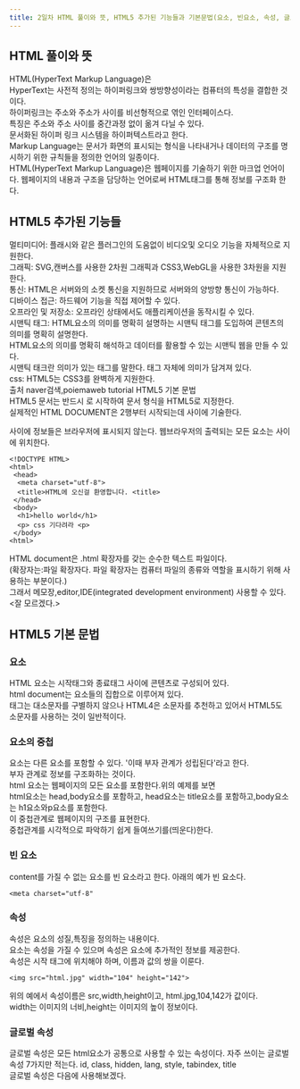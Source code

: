 ```yaml
--- 
title: 2일차 HTML 풀이와 뜻, HTML5 추가된 기능들과 기본문법(요소, 빈요소, 속성, 글로벌 속성) 
---
```


## HTML 풀이와 뜻   
HTML(HyperText Markup Language)은<br> 
HyperText는 사전적 정의는 하이퍼링크와 쌍방향성이라는 컴퓨터의 특성을 결합한 것이다.<br>
하이퍼링크는 주소와 주소가 사이를 비선형적으로 엮인 인터페이스다.<br>
특징은 주소와 주소 사이를 중간과정 없이 옮겨 다닐 수 있다.<br>
문서화된 하이퍼 링크 시스템을 하이퍼텍스트라고 한다.<br>
Markup Language는 문서가 화면의 표시되는 형식을 나타내거나 데이터의 구조를 명시하기 위한 규칙들을 정의한 언어의 일종이다.<br>
HTML(HyperText Markup Language)은 웹페이지를 기술하기 위한 마크업 언어이다. 웹페이지의 내용과 구조을 담당하는 언어로써 HTML태그를 통해 정보를 구조화 한다.<br>
 
## HTML5 추가된 기능들 
멀티미디어: 플래시와 같은 플러그인의 도움없이 비디오및 오디오 기능을 자체적으로 지원한다.<br>
그래픽: SVG,캔버스를 사용한 2차원 그래픽과 CSS3,WebGL을 사용한 3차원을 지원한다.<br>
통신: HTML은 서버와의 소켓 통신을 지원하므로 서버와의 양방향 통신이 가능하다.<br>
디바이스 접근: 하드웨어 기능을 직접 제어할 수 있다.<br>
오프라인 및 저장소: 오프라인 상태에서도 애플리케이션을 동작시킬 수 있다.<br>
시맨틱 태그: HTML요소의 의미를 명확히 설명하는 시맨틱 태그를 도입하여 콘텐츠의 의미를 명확히 설명한다.<br>
HTML요소의 의미를 명확히 해석하고 데이터를 활용할 수 있는 시맨틱 웹을 만들 수 있다.<br>
시맨틱 태크란 의미가 있는 태그를 말한다. 태그 자체에 의미가 담겨져 있다.<br>
css: HTML5는 CSS3를 완벽하게 지원한다.<br>
출처 naver검색,poiemaweb tutorial HTML5 기본 문법 <BR>
HTML5 문서는 반드시 <!DOCTYPE HTML>로 시작하여 문서 형식을 HTML5로 지정한다.<BR>
실제적인 HTML DOCUMENT은 2행부터 시작되는데 <HTML> </HTML> 사이에 기술한다.
<HEAD> </HEAD>사이에 정보들은 브라우저에 표시되지 않는다.
웹브라우저의 출력되는 모든 요소는 <BODY> </BODY>사이에 위치한다.
 
 ```
 <!DOCTYPE HTML>
 <html>
  <head> 
   <meta charset="utf-8">
   <title>HTML에 오신걸 환영합니다. <title>
  </head>
  <body>
   <h1>hello world</h1>
   <p> css 기다려라 <p>
  </body>
 <html>
 ```
  
HTML document은 .html 확장자를 갖는 순수한 텍스트 파일이다. <br>
(확장자는:파일 확장자다. 파일 확장자는 컴퓨터 파일의 종류와 역할을 표시하기 위해 사용하는 부분이다.)<br>
그래서 메모장,editor,IDE(integrated development environment) 사용할 수 있다. <잘 모르겠다.><br>
## HTML5 기본 문법 
### 요소 
HTML 요소는 시작태그와 종료태그 사이에 콘텐츠로 구성되어 있다. <br>
html document는 요소들의 집합으로 이루어져 있다. <br>
태그는 대소문자를 구별하지 않으나 HTML4은 소문자를 추천하고 있어서 HTML5도 소문자를 사용하는 것이 일반적이다.<br>
### 요소의 중첩
요소는 다른 요소를 포함할 수 있다. '이때 부자 관계가 성립된다'라고 한다. <br>
부자 관계로 정보를 구조화하는 것이다.<br>
html 요소는 웹페이지의 모든 요소를 포함한다.위의 예제를 보면 <br>
html요소는 head,body요소를 포함하고, head요소는 title요소를 포함하고,body요소는 h1요소와p요소를 포함한다.<br>
이 중첩관계로 웹페이지의 구조를 표현한다. <br>
중첩관계를 시각적으로 파악하기 쉽게 들여쓰기를(띄운다)한다.<br>
 ### 빈 요소
 content를 가질 수 없는 요소를 빈 요소라고 한다. 아래의 예가 빈 요소다. <br>
 
```
<meta charset="utf-8" 
``` 
  
### 속성
속성은 요소의 성질,특징을 정의하는 내용이다. <br>
요소는 속성을 가질 수 있으며 속성은 요소에 추가적인 정보를 제공한다.<br>
속성은 시작 태그에 위치해야 하며, 이름과 값의 쌍을 이룬다.
  
```
<img src="html.jpg" width="104" height="142">  
```
위의 예에서 속성이름은 src,width,height이고, html.jpg,104,142가 값이다. <br>
width는 이미지의 너비,height는 이미지의 높이 정보이다.
  
### 글로벌 속성 
글로벌 속성은 모든 html요소가 공통으로 사용할 수 있는 속성이다. 
자주 쓰이는 글로벌 속성 7가지만 적는다.
 id, class, hidden, lang, style, tabindex, title <br>
글로벌 속성은 다음에 사용해보겠다.
  
  
